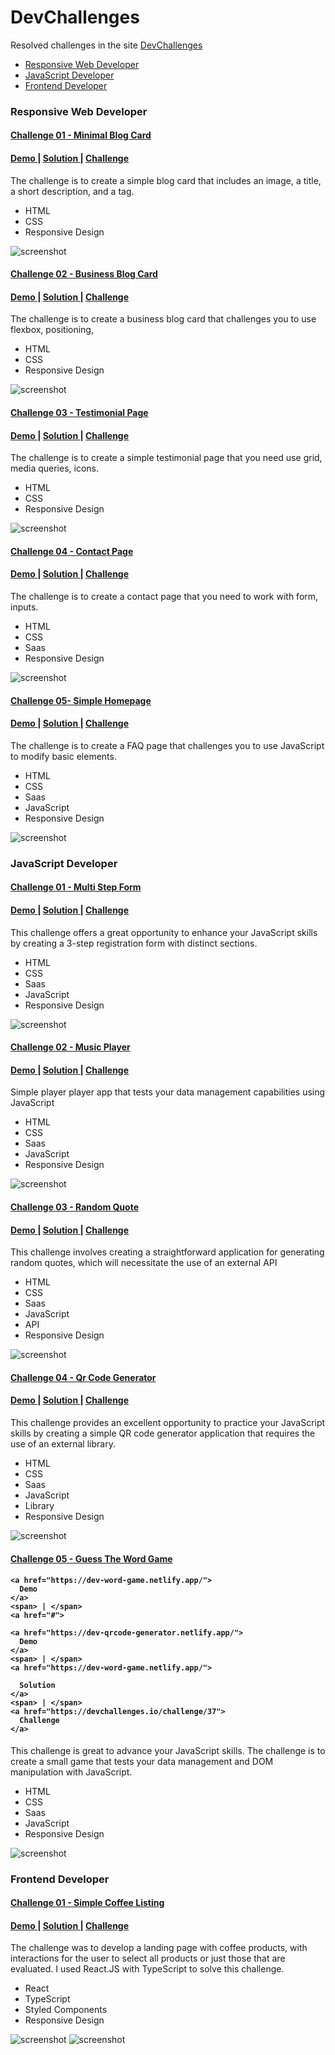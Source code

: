# DevChallenges

Resolved challenges in the site [DevChallenges](https://devchallenges.io/)

- [Responsive Web Developer](#responsive-web-developer)
- [JavaScript Developer](#javascript-developer)
- [Frontend Developer](#frontend-developer)


### Responsive Web Developer

#### [Challenge 01 - Minimal Blog Card](1_Responsive_Web_Developer/01_minimal_blog_card)

<div>
  <h4>
    <a href="https://dev-minimal-blog-card.netlify.app/">
      Demo
    </a>
    <span> | </span>
    <a href="https://devchallenges.io/solution/8219">
      Solution
    </a>
    <span> | </span>
    <a href="https://devchallenges.io/challenge/27">
      Challenge
    </a>
  </h4>
</div>

The challenge is to create a simple blog card that includes an image, a title, a short description, and a tag.

- HTML
- CSS
- Responsive Design

![screenshot](1_Responsive_Web_Developer/01_minimal_blog_card/images/preview/desktop.png)

#### [Challenge 02 - Business Blog Card](1_Responsive_Web_Developer/02_business_blog_card)

<div>
  <h4>
    <a href="https://dev-business-blog-card.netlify.app/">
      Demo
    </a>
    <span> | </span>
    <a href="https://devchallenges.io/solution/8366">
      Solution
    </a>
    <span> | </span>
    <a href="https://devchallenges.io/challenge/28">
      Challenge
    </a>
  </h4>
</div>
The challenge is to create a business blog card that challenges you to use flexbox, positioning,

- HTML
- CSS
- Responsive Design

![screenshot](1_Responsive_Web_Developer/02_business_blog_card/images/preview/desktop.png)

#### [Challenge 03 - Testimonial Page](1_Responsive_Web_Developer/03_testimonial_page)

<div>
  <h4>
    <a href="https://dev-testimonial-page.netlify.app/">
      Demo
    </a>
    <span> | </span>
    <a href="https://devchallenges.io/solution/8469">
      Solution
    </a>
    <span> | </span>
    <a href="https://devchallenges.io/challenge/29">
      Challenge
    </a>
  </h4>
</div>
The challenge is to create a simple testimonial page that you need use grid, media queries, icons.

- HTML
- CSS
- Responsive Design

![screenshot](1_Responsive_Web_Developer/03_testimonial_page/images/preview/desktop.png)

#### [Challenge 04 - Contact Page](1_Responsive_Web_Developer/04_contact_page)

<div>
  <h4>
    <a href="https://dev-contact-page.netlify.app/">
      Demo
    </a>
    <span> | </span>
    <a href="https://devchallenges.io/solution/8557">
      Solution
    </a>
    <span> | </span>
    <a href="https://devchallenges.io/challenge/31">
      Challenge
    </a>
  </h4>
</div>
The challenge is to create a contact page that you need to work with form, inputs.

- HTML
- CSS
- Saas
- Responsive Design

![screenshot](1_Responsive_Web_Developer/04_contact_page/assets/preview/desktop.png)

#### [Challenge 05- Simple Homepage](1_Responsive_Web_Developer/05_simple_homepage)

<div>
  <h4>
    <a href="https://dev-simple-homepage.netlify.app/">
      Demo
    </a>
    <span> | </span>
    <a href="https://devchallenges.io/editor/solution/8590">
      Solution
    </a>
    <span> | </span>
    <a href="https://devchallenges.io/challenge/33">
      Challenge
    </a>
  </h4>
</div>
The challenge is to create a FAQ page that challenges you to use JavaScript to modify basic elements.

- HTML
- CSS
- Saas
- JavaScript
- Responsive Design

![screenshot](1_Responsive_Web_Developer/05_simple_homepage/assets/preview/desktop.png)

### JavaScript Developer

#### [Challenge 01 - Multi Step Form](2_JavaScript_Developer/01_minimal_blog_card)

<div>
  <h4>
    <a href="https://dev-multi-step-form.netlify.app/">
      Demo
    </a>
    <span> | </span>
    <a href="https://devchallenges.io/editor/solution/8707">
      Solution
    </a>
    <span> | </span>
    <a href="https://devchallenges.io/challenge/35">
      Challenge
    </a>
  </h4>
</div>

This challenge offers a great opportunity to enhance your JavaScript skills by creating a 3-step registration form with distinct sections.

- HTML
- CSS
- Saas
- JavaScript
- Responsive Design

![screenshot](2_JavaScript_Developer/01_multi_step_form/assets/preview/desktop.png)

#### [Challenge 02 - Music Player](2_JavaScript_Developer/02_music_player)

<div>
  <h4>
    <a href="https://dev-music-player.netlify.app/">
      Demo
    </a>
    <span> | </span>
    <a href="https://devchallenges.io/editor/solution/8913">
      Solution
    </a>
    <span> | </span>
    <a href="https://devchallenges.io/challenge/36">
      Challenge
    </a>
  </h4>
</div>

Simple player player app that tests your data management capabilities using JavaScript

- HTML
- CSS
- Saas
- JavaScript
- Responsive Design

![screenshot](2_JavaScript_Developer/02_music_player/assets/preview/desktop.png)

#### [Challenge 03 - Random Quote](2_JavaScript_Developer/03_random_quote)

<div>
  <h4>
    <a href="https://dev-random-quotee.netlify.app/">
      Demo
    </a>
    <span> | </span>
    <a href="https://devchallenges.io/editor/solution/9044">
      Solution
    </a>
    <span> | </span>
    <a href="https://devchallenges.io/challenge/38">
      Challenge
    </a>
  </h4>
</div>

This challenge involves creating a straightforward application for generating random quotes, which will necessitate the use of an external API

- HTML
- CSS
- Saas
- JavaScript
- API
- Responsive Design

![screenshot](2_JavaScript_Developer/03_random_quote/assets/preview/desktop.png)

#### [Challenge 04 - Qr Code Generator](2_JavaScript_Developer/04_qrcode_generator)

<div>
  <h4>
    <a href="https://dev-qrcode-generator.netlify.app/">
      Demo
    </a>
    <span> | </span>
    <a href="https://devchallenges.io/editor/solution/9157">
      Solution
    </a>
    <span> | </span>
    <a href="https://devchallenges.io/challenge/41">
      Challenge
    </a>
  </h4>
</div>

This challenge provides an excellent opportunity to practice your JavaScript skills by creating a simple QR code generator application that requires the use of an external library.

- HTML
- CSS
- Saas
- JavaScript
- Library
- Responsive Design

![screenshot](2_JavaScript_Developer/04_qrcode_generator/assets/preview/desktop.png)

#### [Challenge 05 - Guess The Word Game](2_JavaScript_Developer/05_guess_word_game)

<div>
  <h4>

    <a href="https://dev-word-game.netlify.app/">
      Demo
    </a>
    <span> | </span>
    <a href="#">

    <a href="https://dev-qrcode-generator.netlify.app/">
      Demo
    </a>
    <span> | </span>
    <a href="https://dev-word-game.netlify.app/">

      Solution
    </a>
    <span> | </span>
    <a href="https://devchallenges.io/challenge/37">
      Challenge
    </a>
  </h4>
</div>

This challenge is great to advance your JavaScript skills. The challenge is to create a small game that tests your data management and DOM manipulation with JavaScript.

- HTML
- CSS
- Saas
- JavaScript
- Responsive Design

![screenshot](2_JavaScript_Developer/05_guess_word_game/assets/preview/desktop.png)

### Frontend Developer

#### [Challenge 01 - Simple Coffee Listing](3_Frontend_Developer/01_simple_coffee_listing)

<div>
  <h4>
    <a href="https://dev-coffee-listing.netlify.app/">
      Demo
    </a>
    <span> | </span>
    <a href="#">
      Solution
    </a>
    <span> | </span>
    <a href="https://devchallenges.io/challenge/45">
      Challenge
    </a>
  </h4>
</div>

The challenge was to develop a landing page with coffee products, with interactions for the user to select all products or just those that are evaluated. I used React.JS with TypeScript to solve this challenge.

- React
- TypeScript
- Styled Components
- Responsive Design

![screenshot](3_Frontend_Developer/01_simple_coffee_listing/public/preview/desktop.png)
![screenshot](2_JavaScript_Developer/05_guess_word_game/assets/preview/desktop.png)
